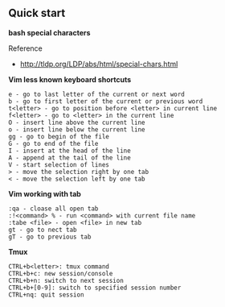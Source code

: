 ## Quick start

**bash special characters**

Reference

* http://tldp.org/LDP/abs/html/special-chars.html

**Vim less known keyboard shortcuts**

    e - go to last letter of the current or next word
    b - go to first letter of the current or previous word
    t<letter> - go to position before <letter> in current line
    f<letter> - go to <letter> in the current line
    O - insert line above the current line
    o - insert line below the current line
    gg - go to begin of the file
    G - go to end of the file
    I - insert at the head of the line
    A - append at the tail of the line
    V - start selection of lines
    > - move the selection right by one tab
    < - move the selection left by one tab

**Vim working with tab**

    :qa - cloase all open tab
    :!<command> % - run <command> with current file name
    :tabe <file> - open <file> in new tab
    gt - go to nect tab
    gT - go to previous tab

**Tmux**

    CTRL+b<letter>: tmux command
    CTRL+b+c: new session/console
    CTRL+b+n: switch to next session
    CTRL+b+[0-9]: switch to specified session number 
    CTRL+nq: quit session


